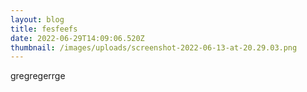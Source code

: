 ```yaml
---
layout: blog
title: fesfeefs
date: 2022-06-29T14:09:06.520Z
thumbnail: /images/uploads/screenshot-2022-06-13-at-20.29.03.png
---
```

gregregerrge